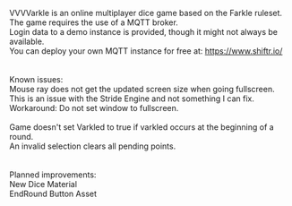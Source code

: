 VVVVarkle is an online multiplayer dice game based on the Farkle ruleset.<br>
The game requires the use of a MQTT broker.<br>
Login data to a demo instance is provided, though it might not always be available.<br>
You can deploy your own MQTT instance for free at: https://www.shiftr.io/<br>
<br>
<br>
Known issues:<br>
Mouse ray does not get the updated screen size when going fullscreen.<br>
This is an issue with the Stride Engine and not something I can fix.<br>
Workaround: Do not set window to fullscreen.<br>
<br>
Game doesn't set Varkled to true if varkled occurs at the beginning of a round.<br>
An invalid selection clears all pending points.<br>
<br>
<br>
Planned improvements:<br>
New Dice Material<br>
EndRound Button Asset<br>